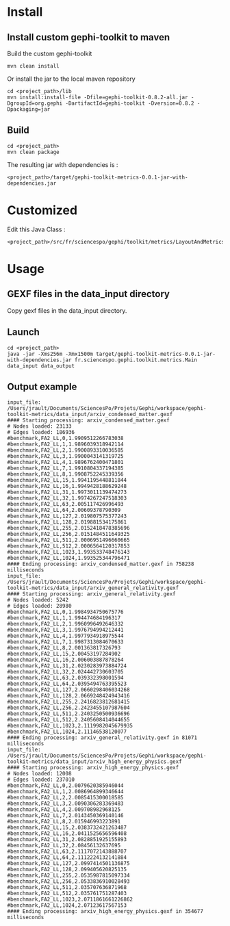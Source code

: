 # Install

## Install custom gephi-toolkit to maven

Build the custom gephi-toolkit
	
    mvn clean install

Or install the jar to the local maven repository 

	cd <project_path>/lib
	mvn install:install-file -Dfile=gephi-toolkit-0.8.2-all.jar -DgroupId=org.gephi -DartifactId=gephi-toolkit -Dversion=0.8.2 -Dpackaging=jar

## Build

	cd <project_path>
	mvn clean package

The resulting jar with dependencies is : 

	<project_path>/target/gephi-toolkit-metrics-0.0.1-jar-with-dependencies.jar


# Customized

Edit this Java Class :

	<project_path>/src/fr/sciencespo/gephi/toolkit/metrics/LayoutAndMetrics.java

# Usage

## GEXF files in the data_input directory

Copy gexf files in the data_input directory.

## Launch

    cd <project_path>
    java -jar -Xms256m -Xmx1500m target/gephi-toolkit-metrics-0.0.1-jar-with-dependencies.jar fr.sciencespo.gephi.toolkit.metrics.Main data_input data_output

## Output example

    input_file: /Users/jrault/Documents/SciencesPo/Projets/Gephi/workspace/gephi-toolkit-metrics/data_input/arxiv_condensed_matter.gexf
    #### Starting processing: arxiv_condensed_matter.gexf
    # Nodes loaded: 23133
    # Edges loaded: 186936
    #benchmark,FA2_LL,0,1.9909512266783038
    #benchmark,FA2_LL,1,1.9896039318942114
    #benchmark,FA2_LL,2,1.9900893310036585
    #benchmark,FA2_LL,3,1.9900043141319725
    #benchmark,FA2_LL,4,1.9896762400471801
    #benchmark,FA2_LL,7,1.9910804337194385
    #benchmark,FA2_LL,8,1.9908752245339356
    #benchmark,FA2_LL,15,1.9941195448811844
    #benchmark,FA2_LL,16,1.9949428188629248
    #benchmark,FA2_LL,31,1.9973011139474273
    #benchmark,FA2_LL,32,1.9974267247518303
    #benchmark,FA2_LL,63,2.005117426996493
    #benchmark,FA2_LL,64,2.00609378790309
    #benchmark,FA2_LL,127,2.019807575377243
    #benchmark,FA2_LL,128,2.019881534175861
    #benchmark,FA2_LL,255,2.0152418478385696
    #benchmark,FA2_LL,256,2.0151484511649325
    #benchmark,FA2_LL,511,2.0006951496660665
    #benchmark,FA2_LL,512,2.0006564120317853
    #benchmark,FA2_LL,1023,1.993533748476143
    #benchmark,FA2_LL,1024,1.993525344796471
    #### Ending processing: arxiv_condensed_matter.gexf in 758238 milliseconds
    input_file: /Users/jrault/Documents/SciencesPo/Projets/Gephi/workspace/gephi-toolkit-metrics/data_input/arxiv_general_relativity.gexf
    #### Starting processing: arxiv_general_relativity.gexf
    # Nodes loaded: 5242
    # Edges loaded: 28980
    #benchmark,FA2_LL,0,1.9984934750675776
    #benchmark,FA2_LL,1,1.994474684196317
    #benchmark,FA2_LL,2,1.9960996492646332
    #benchmark,FA2_LL,3,1.9976794994212441
    #benchmark,FA2_LL,4,1.9977934918975544
    #benchmark,FA2_LL,7,1.9987313084670633
    #benchmark,FA2_LL,8,2.001363817326793
    #benchmark,FA2_LL,15,2.00453197284902
    #benchmark,FA2_LL,16,2.006003887878264
    #benchmark,FA2_LL,31,2.0230283973884724
    #benchmark,FA2_LL,32,2.024442730603705
    #benchmark,FA2_LL,63,2.039332398001594
    #benchmark,FA2_LL,64,2.0395494763395523
    #benchmark,FA2_LL,127,2.0660298406034268
    #benchmark,FA2_LL,128,2.0669248424943416
    #benchmark,FA2_LL,255,2.2416823812681415
    #benchmark,FA2_LL,256,2.2423455107987604
    #benchmark,FA2_LL,511,2.2403250500936696
    #benchmark,FA2_LL,512,2.2405608414044655
    #benchmark,FA2_LL,1023,2.1119982045679935
    #benchmark,FA2_LL,1024,2.11146538120077
    #### Ending processing: arxiv_general_relativity.gexf in 81071 milliseconds
    input_file: /Users/jrault/Documents/SciencesPo/Projets/Gephi/workspace/gephi-toolkit-metrics/data_input/arxiv_high_energy_physics.gexf
    #### Starting processing: arxiv_high_energy_physics.gexf
    # Nodes loaded: 12008
    # Edges loaded: 237010
    #benchmark,FA2_LL,0,2.0079620385946044
    #benchmark,FA2_LL,1,2.0086964899346644
    #benchmark,FA2_LL,2,2.0085415300018585
    #benchmark,FA2_LL,3,2.0090306283369483
    #benchmark,FA2_LL,4,2.009708982968125
    #benchmark,FA2_LL,7,2.0143450369140146
    #benchmark,FA2_LL,8,2.015946993223891
    #benchmark,FA2_LL,15,2.0383732421263487
    #benchmark,FA2_LL,16,2.0411525656596408
    #benchmark,FA2_LL,31,2.0828851925155893
    #benchmark,FA2_LL,32,2.08456132637695
    #benchmark,FA2_LL,63,2.1117072143888707
    #benchmark,FA2_LL,64,2.1112224132141884
    #benchmark,FA2_LL,127,2.0997414501136875
    #benchmark,FA2_LL,128,2.099405620825135
    #benchmark,FA2_LL,255,2.0535987815097334
    #benchmark,FA2_LL,256,2.0533836910028493
    #benchmark,FA2_LL,511,2.035707636871968
    #benchmark,FA2_LL,512,2.035761751287403
    #benchmark,FA2_LL,1023,2.0711861661226862
    #benchmark,FA2_LL,1024,2.07123617567153
    #### Ending processing: arxiv_high_energy_physics.gexf in 354677 milliseconds
